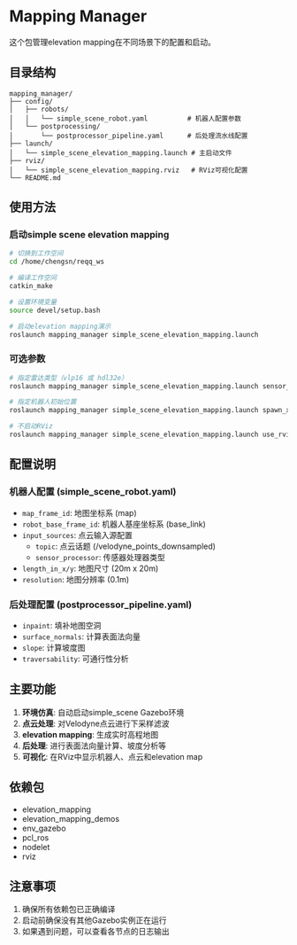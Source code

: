 # Mapping Manager

这个包管理elevation mapping在不同场景下的配置和启动。

## 目录结构

```
mapping_manager/
├── config/
│   ├── robots/
│   │   └── simple_scene_robot.yaml          # 机器人配置参数
│   └── postprocessing/
│       └── postprocessor_pipeline.yaml      # 后处理流水线配置
├── launch/
│   └── simple_scene_elevation_mapping.launch # 主启动文件
├── rviz/
│   └── simple_scene_elevation_mapping.rviz   # RViz可视化配置
└── README.md
```

## 使用方法

### 启动simple scene elevation mapping

```bash
# 切换到工作空间
cd /home/chengsn/reqq_ws

# 编译工作空间
catkin_make

# 设置环境变量
source devel/setup.bash

# 启动elevation mapping演示
roslaunch mapping_manager simple_scene_elevation_mapping.launch
```

### 可选参数

```bash
# 指定雷达类型（vlp16 或 hdl32e）
roslaunch mapping_manager simple_scene_elevation_mapping.launch sensor_type:=hdl32e

# 指定机器人初始位置
roslaunch mapping_manager simple_scene_elevation_mapping.launch spawn_x:=5.0 spawn_y:=3.0 spawn_z:=2.0

# 不启动RViz
roslaunch mapping_manager simple_scene_elevation_mapping.launch use_rviz:=false
```

## 配置说明

### 机器人配置 (simple_scene_robot.yaml)

- `map_frame_id`: 地图坐标系 (map)
- `robot_base_frame_id`: 机器人基座坐标系 (base_link)
- `input_sources`: 点云输入源配置
  - `topic`: 点云话题 (/velodyne_points_downsampled)
  - `sensor_processor`: 传感器处理器类型
- `length_in_x/y`: 地图尺寸 (20m x 20m)
- `resolution`: 地图分辨率 (0.1m)

### 后处理配置 (postprocessor_pipeline.yaml)

- `inpaint`: 填补地图空洞
- `surface_normals`: 计算表面法向量
- `slope`: 计算坡度图
- `traversability`: 可通行性分析

## 主要功能

1. **环境仿真**: 自动启动simple_scene Gazebo环境
2. **点云处理**: 对Velodyne点云进行下采样滤波
3. **elevation mapping**: 生成实时高程地图
4. **后处理**: 进行表面法向量计算、坡度分析等
5. **可视化**: 在RViz中显示机器人、点云和elevation map

## 依赖包

- elevation_mapping
- elevation_mapping_demos
- env_gazebo
- pcl_ros
- nodelet
- rviz

## 注意事项

1. 确保所有依赖包已正确编译
2. 启动前确保没有其他Gazebo实例正在运行
3. 如果遇到问题，可以查看各节点的日志输出